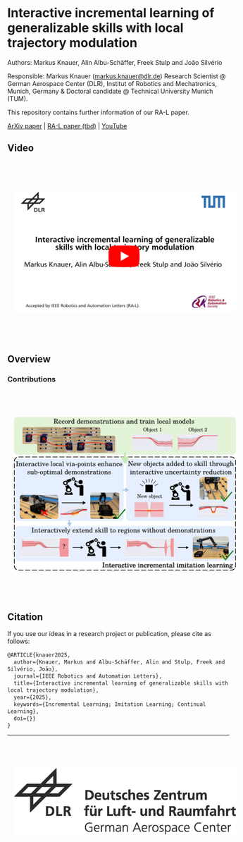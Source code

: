 # Interactive incremental learning of generalizable skills with local trajectory modulation
 <base target="_blank">

Authors: Markus Knauer, Alin Albu-Schäffer, Freek Stulp and João Silvério

Responsible: Markus Knauer (markus.knauer@dlr.de) 
Research Scientist @ German Aerospace Center (DLR), Institut of Robotics and Mechatronics, Munich, Germany &
Doctoral candidate @ Technical University Munich (TUM).

This repository contains further information of our RA-L paper.

[ArXiv paper](https://arxiv.org/abs/2409.05655) | [RA-L paper (tbd)]() | [YouTube](https://youtu.be/nqigz0l1syA)

## Video

<div align="center">
  <a href="https://www.youtube.com/watch?v=nqigz0l1syA"><img src="images/Thumbnail.jpg" hspace="3%" vspace="60px"></a>
</div>

## Overview

### Contributions
<div align="center">
  <img src="images/approach_overview.jpg" hspace="3%" vspace="60px"></a>
</div>


## Citation 

If you use our ideas in a research project or publication, please cite as follows:

```
@ARTICLE{knauer2025,
  author={Knauer, Markus and Albu-Schäffer, Alin and Stulp, Freek and Silvério, João},
  journal={IEEE Robotics and Automation Letters}, 
  title={Interactive incremental learning of generalizable skills with local trajectory modulation}, 
  year={2025},
  keywords={Incremental Learning; Imitation Learning; Continual Learning},
  doi={}}
}
```

---

<div align="center">
  <a href="https://www.dlr.de/EN/Home/home_node.html"><img src="images/logo.svg" hspace="3%" vspace="60px"></a>
</div>
